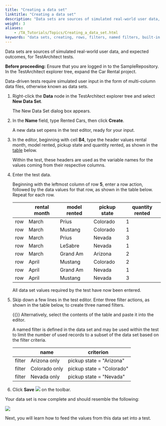 ```yaml
--- 
title: "Creating a data set"
linktitle: "Creating a data set"
description: "Data sets are sources of simulated real-world user data, and expected outcomes, for TestArchitect tests."
weight: 3
aliases: 
    - /TA_Tutorials/Topics/Creating_a_data_set.html
keywords: "data sets, creating, rows, filters, named filters, built-in actions, filter, row"
---
```


Data sets are sources of simulated real-world user data, and expected outcomes, for TestArchitect tests.

**Before proceeding:** Ensure that you are logged in to the SampleRepository. In the TestArchitect explorer tree, expand the Car Rental project.

Data-driven tests require simulated user input in the form of multi-column data files, otherwise known as data sets.

1.  Right-click the **Data** node in the TestArchitect explorer tree and select **New Data Set**.

    The New Data Set dialog box appears.

2.  In the **Name** field, type Rented Cars, then click **Create**.

    A new data set opens in the test editor, ready for your input.

3.  In the editor, beginning with cell **B4**, type the header values rental month, model rented, pickup state and quantity rented, as shown in the [table](/testarchitect-tutorial/part-2-becoming-a-testarchitect-power-user/lesson-7-creating-data-driven-tests/creating-a-data-set#tut7_data_set01) below.

    Within the test, these headers are used as the variable names for the values coming from their respective columns.

4.  Enter the test data.

    Beginning with the leftmost column of row **5**, enter a row action, followed by the data values for that row, as shown in the table below. Repeat for each row.

    | |rental month|model rented|pickup state|quantity rented|
    |--|------------|------------|------------|---------------|
    |row|March|Prius|Colorado|1|
    |row|March|Mustang|Colorado|1|
    |row|March|Prius|Nevada|3|
    |row|March|LeSabre|Nevada|1|
    |row|March|Grand Am|Arizona|2|
    |row|April|Mustang|Colorado|2|
    |row|April|Grand Am|Nevada|1|
    |row|April|Mustang|Nevada|3|

    All data set values required by the test have now been entered.

5.  Skip down a few lines in the test editor. Enter three filter actions, as shown in the table below, to create three named filters.

    {{<note>}} Alternatively, select the contents of the table and paste it into the editor.

    A named filter is defined in the data set and may be used within the test to limit the number of used records to a subset of the data set based on the filter criteria.

    | |name|criterion|
    |--|----|---------|
    |filter|Arizona only|pickup state = "Arizona"|
    |filter|Colorado only|pickup state = "Colorado"|
    |filter|Nevada only|pickup state = "Nevada"|

6.  Click **Save** ![](/images/TA_Tutorials/Images/btn.TAC_toolbar.SaveFile.png) on the toolbar.


Your data set is now complete and should resemble the following:

![](/images/TA_Tutorials/Images/tut.Data_Sets.Rented_Cars_DS.png)

Next, you will learn how to feed the values from this data set into a test.




